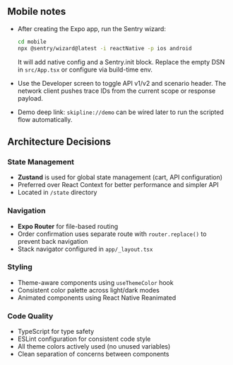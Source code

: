 ## Mobile notes

- After creating the Expo app, run the Sentry wizard:
  ```bash
  cd mobile
  npx @sentry/wizard@latest -i reactNative -p ios android
  ```
  It will add native config and a Sentry.init block. Replace the empty DSN in `src/App.tsx` or configure via build-time env.

- Use the Developer screen to toggle API v1/v2 and scenario header. The network client pushes trace IDs from the current scope or response payload.

- Demo deep link: `skipline://demo` can be wired later to run the scripted flow automatically.

## Architecture Decisions

### State Management
- **Zustand** is used for global state management (cart, API configuration)
- Preferred over React Context for better performance and simpler API
- Located in `/state` directory

### Navigation
- **Expo Router** for file-based routing
- Order confirmation uses separate route with `router.replace()` to prevent back navigation
- Stack navigator configured in `app/_layout.tsx`

### Styling
- Theme-aware components using `useThemeColor` hook
- Consistent color palette across light/dark modes
- Animated components using React Native Reanimated

### Code Quality
- TypeScript for type safety
- ESLint configuration for consistent code style
- All theme colors actively used (no unused variables)
- Clean separation of concerns between components
